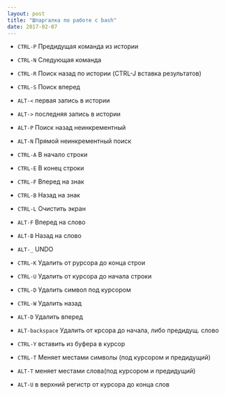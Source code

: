 ```yaml
---
layout: post
title: "Шпаргалка по работе с bash"
date: 2017-02-07
---
```


* `CTRL-P`	Предидущая команда из истории
* `CTRL-N`	Следующая команда
* `CTRL-R`	Поиск назад по истории (CTRL-J вставка результатов)
* `CTRL-S`	Поиск вперед


* `ALT-<`	первая запись в истории
* `ALT->`	последняя запись в истории
* `ALT-P`	Поиск назад неинкрементный
* `ALT-N`	Прямой неинкрементный поиск


* `CTRL-A`	В начало строки
* `CTRL-E`	В конец строки
* `CTRL-F`	Вперед на знак
* `CTRL-B`	Назад на знак
* `CTRL-L`	Очистить экран


* `ALT-F`	Вперед на слово
* `ALT-B`	Назад на слово
* `ALT-_`	UNDO


* `CTRL-K`	Удалить от рурсора до конца строи
* `CTRL-U`	Удалить от курсора до начала строки
* `CTRL-D`	Удалить символ под курсором
* `CTRL-W`	Удалить назад
* `ALT-D`	Удалить вперед


* `ALT-backspace`	Удалить от крсора до начала, либо предидущ. слово
* `CTRL-Y`	вставить из буфера в курсор
* `CTRL-T`	Меняет местами символы (под курсором и предидущий)
* `ALT-T`	меняет местами слова(под курсором и предидущий)
* `ALT-U`	в верхний регистр от курсора до конца слов
